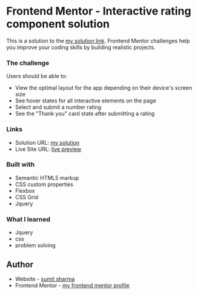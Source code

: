 # Frontend Mentor - Interactive rating component solution

This is a solution to the [my solution link](). Frontend Mentor challenges help you improve your coding skills by building realistic projects. 


### The challenge

Users should be able to:

- View the optimal layout for the app depending on their device's screen size
- See hover states for all interactive elements on the page
- Select and submit a number rating
- See the "Thank you" card state after submitting a rating


### Links

- Solution URL: [my solution]()
- Live Site URL: [live preview]()

### Built with

- Semantic HTML5 markup
- CSS custom properties
- Flexbox
- CSS Grid
- Jquery



### What I learned

- Jquery
- css
- problem solving





## Author

- Website - [sumit sharma](https://www.your-site.com)
- Frontend Mentor - [my frontend mentor profile](https://www.frontendmentor.io/profile/9sumit)



